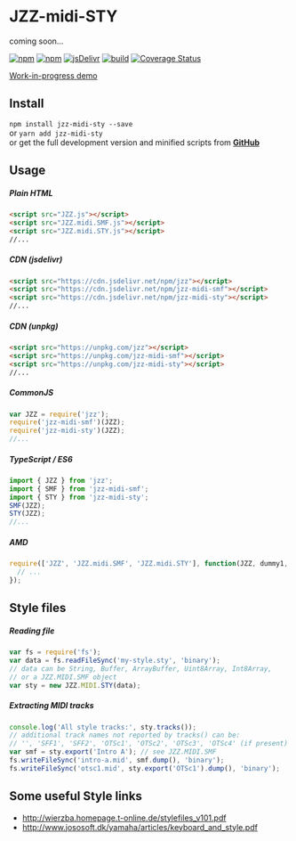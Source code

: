 # JZZ-midi-STY
coming soon...

[![npm](https://img.shields.io/npm/v/jzz-midi-sty.svg)](https://www.npmjs.com/package/jzz-midi-sty)
[![npm](https://img.shields.io/npm/dt/jzz-midi-sty.svg)](https://www.npmjs.com/package/jzz-midi-sty)
[![jsDelivr](https://data.jsdelivr.com/v1/package/npm/jzz-midi-sty/badge)](https://www.jsdelivr.com/package/npm/jzz-midi-sty)
[![build](https://github.com/jazz-soft/JZZ-midi-STY/actions/workflows/build.yml/badge.svg)](https://github.com/jazz-soft/JZZ-midi-STY/actions)
[![Coverage Status](https://coveralls.io/repos/github/jazz-soft/JZZ-midi-STY/badge.svg?branch=main)](https://coveralls.io/github/jazz-soft/JZZ-midi-STY?branch=main)

[Work-in-progress demo](https://jazz-soft.github.io/modules/sty/index.html)

## Install

`npm install jzz-midi-sty --save`  
or `yarn add jzz-midi-sty`  
or get the full development version and minified scripts from [**GitHub**](https://github.com/jazz-soft/JZZ-midi-STY)

## Usage

##### Plain HTML

```html
<script src="JZZ.js"></script>
<script src="JZZ.midi.SMF.js"></script>
<script src="JZZ.midi.STY.js"></script>
//...
```

##### CDN (jsdelivr)

```html
<script src="https://cdn.jsdelivr.net/npm/jzz"></script>
<script src="https://cdn.jsdelivr.net/npm/jzz-midi-smf"></script>
<script src="https://cdn.jsdelivr.net/npm/jzz-midi-sty"></script>
//...
```

##### CDN (unpkg)

```html
<script src="https://unpkg.com/jzz"></script>
<script src="https://unpkg.com/jzz-midi-smf"></script>
<script src="https://unpkg.com/jzz-midi-sty"></script>
//...
```

##### CommonJS

```js
var JZZ = require('jzz');
require('jzz-midi-smf')(JZZ);
require('jzz-midi-sty')(JZZ);
//...
```

##### TypeScript / ES6

```ts
import { JZZ } from 'jzz';
import { SMF } from 'jzz-midi-smf';
import { STY } from 'jzz-midi-sty';
SMF(JZZ);
STY(JZZ);
//...
```

##### AMD

```js
require(['JZZ', 'JZZ.midi.SMF', 'JZZ.midi.STY'], function(JZZ, dummy1, dummy2) {
  // ...
});
```

## Style files

##### Reading file

```js
var fs = require('fs');
var data = fs.readFileSync('my-style.sty', 'binary');
// data can be String, Buffer, ArrayBuffer, Uint8Array, Int8Array,
// or a JZZ.MIDI.SMF object
var sty = new JZZ.MIDI.STY(data);
```

##### Extracting MIDI tracks

```js
console.log('All style tracks:', sty.tracks());
// additional track names not reported by tracks() can be:
// '', 'SFF1', 'SFF2', 'OTSc1', 'OTSc2', 'OTSc3', 'OTSc4' (if present)
var smf = sty.export('Intro A'); // see JZZ.MIDI.SMF
fs.writeFileSync('intro-a.mid', smf.dump(), 'binary');
fs.writeFileSync('otsc1.mid', sty.export('OTSc1').dump(), 'binary');
```

## Some useful Style links
* http://wierzba.homepage.t-online.de/stylefiles_v101.pdf
* http://www.jososoft.dk/yamaha/articles/keyboard_and_style.pdf
